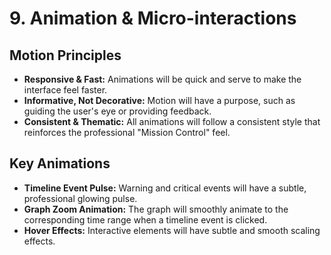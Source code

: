 # **9. Animation & Micro-interactions**

## **Motion Principles**

  * **Responsive & Fast:** Animations will be quick and serve to make the interface feel faster.
  * **Informative, Not Decorative:** Motion will have a purpose, such as guiding the user's eye or providing feedback.
  * **Consistent & Thematic:** All animations will follow a consistent style that reinforces the professional "Mission Control" feel.

## **Key Animations**

  * **Timeline Event Pulse:** Warning and critical events will have a subtle, professional glowing pulse.
  * **Graph Zoom Animation:** The graph will smoothly animate to the corresponding time range when a timeline event is clicked.
  * **Hover Effects:** Interactive elements will have subtle and smooth scaling effects.
